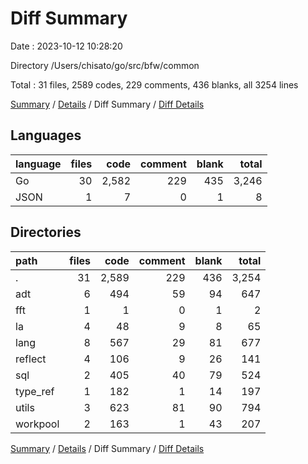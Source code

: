 # Diff Summary

Date : 2023-10-12 10:28:20

Directory /Users/chisato/go/src/bfw/common

Total : 31 files,  2589 codes, 229 comments, 436 blanks, all 3254 lines

[Summary](results.md) / [Details](details.md) / Diff Summary / [Diff Details](diff-details.md)

## Languages
| language | files | code | comment | blank | total |
| :--- | ---: | ---: | ---: | ---: | ---: |
| Go | 30 | 2,582 | 229 | 435 | 3,246 |
| JSON | 1 | 7 | 0 | 1 | 8 |

## Directories
| path | files | code | comment | blank | total |
| :--- | ---: | ---: | ---: | ---: | ---: |
| . | 31 | 2,589 | 229 | 436 | 3,254 |
| adt | 6 | 494 | 59 | 94 | 647 |
| fft | 1 | 1 | 0 | 1 | 2 |
| la | 4 | 48 | 9 | 8 | 65 |
| lang | 8 | 567 | 29 | 81 | 677 |
| reflect | 4 | 106 | 9 | 26 | 141 |
| sql | 2 | 405 | 40 | 79 | 524 |
| type_ref | 1 | 182 | 1 | 14 | 197 |
| utils | 3 | 623 | 81 | 90 | 794 |
| workpool | 2 | 163 | 1 | 43 | 207 |

[Summary](results.md) / [Details](details.md) / Diff Summary / [Diff Details](diff-details.md)